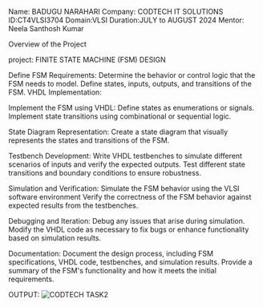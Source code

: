 Name: BADUGU NARAHARI
Company: CODTECH IT SOLUTIONS
ID:CT4VLSI3704
Domain:VLSI
Duration:JULY to AUGUST 2024
Mentor: Neela Santhosh Kumar 

Overview of the Project

project:  FINITE STATE MACHINE (FSM) DESIGN

Define FSM Requirements:
Determine the behavior or control logic that the FSM needs to model.
Define states, inputs, outputs, and transitions of the FSM.
VHDL Implementation:

Implement the FSM using VHDL:
Define states as enumerations or signals.
Implement state transitions using combinational or sequential logic.

State Diagram Representation:
Create a state diagram that visually represents the states and transitions of the FSM.

Testbench Development:
Write VHDL testbenches to simulate different scenarios of inputs and verify the expected outputs.
Test different state transitions and boundary conditions to ensure robustness.

Simulation and Verification:
Simulate the FSM behavior using the VLSI software environment 
Verify the correctness of the FSM behavior against expected results from the testbenches.

Debugging and Iteration:
Debug any issues that arise during simulation.
Modify the VHDL code as necessary to fix bugs or enhance functionality based on simulation results.

Documentation:
Document the design process, including FSM specifications, VHDL code, testbenches, and simulation results.
Provide a summary of the FSM's functionality and how it meets the initial requirements.

OUTPUT:
![CODTECH TASK2](https://github.com/user-attachments/assets/aad3aa0a-1b4a-423a-bfba-5693c72c7c04)


